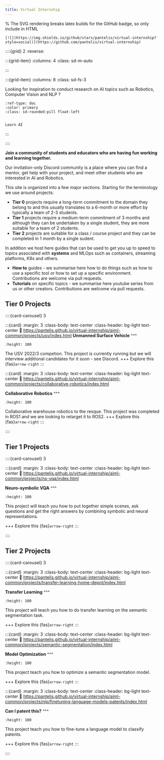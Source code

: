 ```yaml
---
title: Virtual Internship
---
```


% The SVG rendering breaks latex builds for the GitHub badge, so only include in HTML
```{only} html
[![](https://img.shields.io/github/stars/pantelis/virtual-internship?style=social)](https://github.com/pantelis/virtual-internship)
```

::::{grid} 2
:reverse:

:::{grid-item}
:columns: 4
:class: sd-m-auto
<!-- 
<img src="logo.png" /> -->

:::

:::{grid-item}
:columns: 8
:class: sd-fs-3

Looking for inspiration to conduct research on AI topics such as Robotics, Computer Vision and NLP ? 

```{button-ref} discord-community
:ref-type: doc
:color: primary
:class: sd-rounded-pill float-left


Learn AI
```

:::

::::

**Join a community of students and educators who are having fun working and learning together.**

Our invitation-only Discord community is a place where you can find a mentor, get help with your project, and meet other students who are interested in AI and Robotics. 

This site is organized into a few major sections. Starting for the terminology we use around projects: 

- **Tier 0** projects require a long-term commitment to the domain they belong to and this usually translates to a 6-month or more effort by typically a team of 2-3 students. 
- **Tier 1** projects require a medium-term commitment of 3 months and although they can be undertaken by a single student, they are more suitable for a team of 2 students.  
- **Tier 2** projects are suitable for a class / course project and they can be completed in 1 month by a single sudent.

In addition we host here guides that can be used to get you up to speed to topics associated with **systems** and MLOps  such as containers, streaming platforms, K8s and others.  

- **How to** guides - we summarise here how to do things such as how to use a specific tool or how to set up a specific environment. Contributions are welcome via pull requests. 
- **Tutorials** on specific topics - we summarise here youtube series from us or other creators.  Contributions are welcome via pull requests. 


## Tier 0 Projects


::::{card-carousel} 3

:::{card}
:margin: 3
:class-body: text-center
:class-header: bg-light text-center
:link: https://pantelis.github.io/virtual-internship/aiml-common/projects/usv/index.html
**Unmanned Surface Vehicle**
^^^
```{image} https://robonation.org/app/uploads/sites/2/2021/07/wamv_shoreline_VRX21.png
:height: 100
```

The USV 2022/3 competion.  This project is currently running but we will interview additional candidates for it soon - see Discord. 
+++
Explore this  {fas}`arrow-right`
:::

:::{card}
:margin: 3
:class-body: text-center
:class-header: bg-light text-center
:link: https://pantelis.github.io/virtual-internship/aiml-common/projects/collaborative-robotics/index.html

**Collaborative Robotics**
^^^
```{image} https://www.reuters.com/resizer/gf5v5v_vmhdJ9j2Pfss6MbmWe2Y=/960x0/filters:quality(80)/cloudfront-us-east-2.images.arcpublishing.com/reuters/XZABFT75X5PD7L3RMJNMFKVPYA.jpg
:height: 100
```

Collaborative warehouse robotics to the resque.  This project was completed in ROS1 and we are looking to retarget it to ROS2. 
+++
Explore this  {fas}`arrow-right`
:::

::::

## Tier 1 Projects

::::{card-carousel} 3

:::{card}
:margin: 3
:class-body: text-center
:class-header: bg-light text-center
:link: https://pantelis.github.io/virtual-internship/aiml-common/projects/ns-vqa/index.html

**Neuro-symbolic VQA**
^^^
```{image} https://production-media.paperswithcode.com/datasets/clevr.jpg
:height: 100
```

This project will teach you how to put together simple scenes, ask questions and get the right answers by combining symbolic and neural representations.  

+++
Explore this  {fas}`arrow-right`
:::

::::

## Tier 2 Projects

::::{card-carousel} 3

:::{card}
:margin: 3
:class-body: text-center
:class-header: bg-light text-center
:link: https://pantelis.github.io/virtual-internship/aiml-common/projects/transfer-learning-home-depot/index.html

**Transfer Learning**
^^^
```{image} https://encrypted-tbn0.gstatic.com/images?q=tbn:ANd9GcQwLAHfl5M9Q-dJ1m1sqyx4Fj79XQqh-ZG1tw&usqp=CAU
:height: 100
```

This project will teach you how to do transfer learning on the semantic segmentation task.

+++
Explore this  {fas}`arrow-right`
:::

:::{card}
:margin: 3
:class-body: text-center
:class-header: bg-light text-center
:link: https://pantelis.github.io/virtual-internship/aiml-common/projects/semantic-segmentation/index.html

**Model Optimization**
^^^
```{image} https://github.com/pantelis/aiml-common/blob/master/projects/semantic-segmentation/satellites.jpeg?raw=true
:height: 100
```

This project teach you how to optimize a semantic segmentation model. 

+++
Explore this  {fas}`arrow-right`
:::

:::{card}
:margin: 3
:class-body: text-center
:class-header: bg-light text-center
:link: https://pantelis.github.io/virtual-internship/aiml-common/projects/nlp/finetuning-language-models-patents/index.html

**Can I patent this?**
^^^
```{image} https://github.com/pantelis/aiml-common/blob/master/projects/nlp/finetuning-language-models-patents/images/uspto.png?raw=true
:height: 100
```

This project teach you how to fine-tune a language model to classify patents.

+++
Explore this  {fas}`arrow-right`
:::

::::